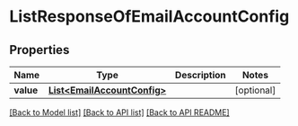 
# ListResponseOfEmailAccountConfig
## Properties
Name | Type | Description | Notes
------------ | ------------- | ------------- | -------------
**value** | [**List&lt;EmailAccountConfig&gt;**](EmailAccountConfig.md) |  |  [optional]




[[Back to Model list]](README.md#documentation-for-models) [[Back to API list]](README.md#documentation-for-api-endpoints) [[Back to API README]](README.md)

